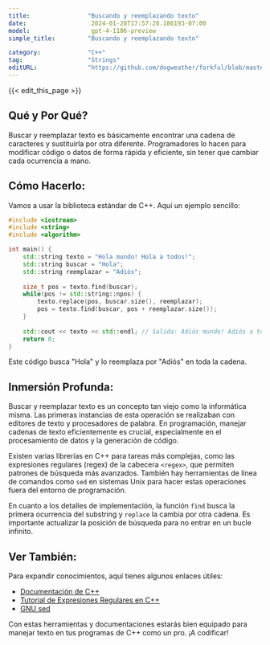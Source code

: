 ```yaml
---
title:                "Buscando y reemplazando texto"
date:                  2024-01-20T17:57:20.186193-07:00
model:                 gpt-4-1106-preview
simple_title:         "Buscando y reemplazando texto"

category:             "C++"
tag:                  "Strings"
editURL:              "https://github.com/dogweather/forkful/blob/master/content/es/cpp/searching-and-replacing-text.md"
---
```


{{< edit_this_page >}}

## Qué y Por Qué?

Buscar y reemplazar texto es básicamente encontrar una cadena de caracteres y sustituirla por otra diferente. Programadores lo hacen para modificar código o datos de forma rápida y eficiente, sin tener que cambiar cada ocurrencia a mano.

## Cómo Hacerlo:

Vamos a usar la biblioteca estándar de C++. Aquí un ejemplo sencillo:

```C++
#include <iostream>
#include <string>
#include <algorithm>

int main() {
    std::string texto = "Hola mundo! Hola a todos!";
    std::string buscar = "Hola";
    std::string reemplazar = "Adiós";
    
    size_t pos = texto.find(buscar);
    while(pos != std::string::npos) {
        texto.replace(pos, buscar.size(), reemplazar);
        pos = texto.find(buscar, pos + reemplazar.size());
    }
    
    std::cout << texto << std::endl; // Salida: Adiós mundo! Adiós a todos!
    return 0;
}
```

Este código busca "Hola" y lo reemplaza por "Adiós" en toda la cadena.

## Inmersión Profunda:

Buscar y reemplazar texto es un concepto tan viejo como la informática misma. Las primeras instancias de esta operación se realizaban con editores de texto y procesadores de palabra. En programación, manejar cadenas de texto eficientemente es crucial, especialmente en el procesamiento de datos y la generación de código.

Existen varias librerías en C++ para tareas más complejas, como las expresiones regulares (regex) de la cabecera `<regex>`, que permiten patrones de búsqueda más avanzados. También hay herramientas de línea de comandos como `sed` en sistemas Unix para hacer estas operaciones fuera del entorno de programación.

En cuanto a los detalles de implementación, la función `find` busca la primera ocurrencia del substring y `replace` la cambia por otra cadena. Es importante actualizar la posición de búsqueda para no entrar en un bucle infinito.

## Ver También:

Para expandir conocimientos, aquí tienes algunos enlaces útiles:

- [Documentación de C++](http://www.cplusplus.com/reference/string/string/find/)
- [Tutorial de Expresiones Regulares en C++](http://www.cplusplus.com/reference/regex/)
- [GNU sed](https://www.gnu.org/software/sed/manual/sed.html)

Con estas herramientas y documentaciones estarás bien equipado para manejar texto en tus programas de C++ como un pro. ¡A codificar!
